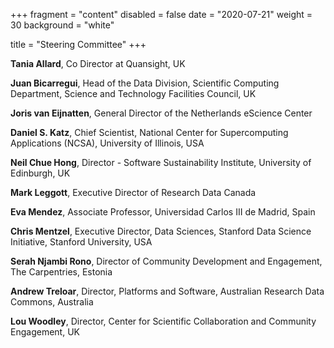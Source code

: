 +++
fragment = "content"
disabled = false
date = "2020-07-21"
weight = 30
background = "white"

title = "Steering Committee"
+++

**Tania Allard**, Co Director at Quansight, UK

**Juan Bicarregui**, Head of the Data Division, Scientific Computing Department, Science and Technology Facilities Council, UK

**Joris van Eijnatten**, General Director of the Netherlands eScience Center

**Daniel S. Katz**, Chief Scientist, National Center for Supercomputing Applications (NCSA), University of Illinois, USA

**Neil Chue Hong**, Director - Software Sustainability Institute, University of Edinburgh, UK

**Mark Leggott**, Executive Director of Research Data Canada 

**Eva Mendez**, Associate Professor, Universidad Carlos III de Madrid, Spain

**Chris Mentzel**, Executive Director, Data Sciences, Stanford Data Science Initiative, Stanford University, USA

**Serah Njambi Rono**, Director of Community Development and Engagement, The Carpentries, Estonia

**Andrew Treloar**, Director,  Platforms and Software, Australian Research Data Commons, Australia

**Lou Woodley**, Director, Center for Scientific Collaboration and Community Engagement, UK 


